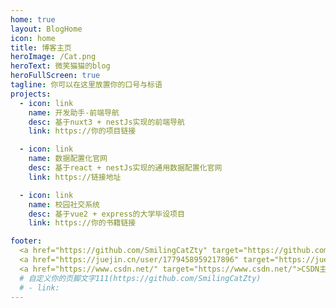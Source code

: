 ```yaml
---
home: true
layout: BlogHome
icon: home
title: 博客主页
heroImage: /Cat.png
heroText: 微笑猫猫的blog
heroFullScreen: true
tagline: 你可以在这里放置你的口号与标语
projects:
  - icon: link
    name: 开发助手-前端导航
    desc: 基于nuxt3 + nestJs实现的前端导航
    link: https://你的项目链接

  - icon: link
    name: 数据配置化官网
    desc: 基于react + nestJs实现的通用数据配置化官网
    link: https://链接地址

  - icon: link
    name: 校园社交系统
    desc: 基于vue2 + express的大学毕设项目
    link: https://你的书籍链接

footer: 
  <a href="https://github.com/SmilingCatZty" target="https://github.com">GitHub主页</a> /
  <a href="https://juejin.cn/user/1779458959217896" target="https://juejin.cn">稀土掘金主页</a> /
  <a href="https://www.csdn.net/" target="https://www.csdn.net/">CSDN主页</a>
  # 自定义你的页脚文字111(https://github.com/SmilingCatZty)
  # - link: 
---
```


<!-- 这是一个博客主页的案例。

要使用此布局，你应该在页面前端设置 `layout: BlogHome` 和 `home: true`。

相关配置文档请见 [博客主页](https://theme-hope.vuejs.press/zh/guide/blog/home/)。 -->

